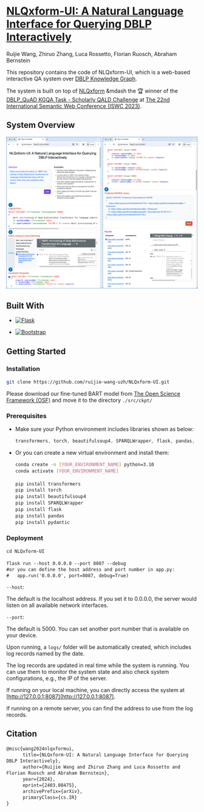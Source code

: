 # [NLQxform-UI: A Natural Language Interface for Querying DBLP Interactively](https://arxiv.org/abs/2403.08475)

Ruijie Wang, Zhiruo Zhang, Luca Rossetto, Florian Ruosch, Abraham Bernstein

This repository contains the code of NLQxform-UI, which is a web-based interactive QA system over [DBLP Knowledge Graph](https://blog.dblp.org/tag/knowledge-graph/).

The system is built on top of [NLQxform](https://ceur-ws.org/Vol-3592/paper2.pdf) &mdash the :trophy: winner of the [DBLP_QuAD KGQA Task - Scholarly QALD Challenge](https://kgqa.github.io/scholarly-QALD-challenge/2023/) at [The 22nd International Semantic Web Conference (ISWC 2023)](https://iswc2023.semanticweb.org/).


## System Overview

![system overview](https://github.com/ruijie-wang-uzh/NLQxform-UI/blob/main/system.png?raw=true)


## Built With

* [![Flask][Flask.js]][Flask-url]

* [![Bootstrap][Bootstrap.com]][Bootstrap-url]


## Getting Started

### Installation

```bash
git clone https://github.com/ruijie-wang-uzh/NLQxform-UI.git
```
Please download our fine-tuned BART model from [The Open Science Framework (OSF)](https://osf.io/tzkfd/?view_only=0a0e8eb8999440688f4e915f7309e1df) and move it to the directory `./src/ckpt/`

### Prerequisites

- Make sure your Python environment includes libraries shown as below:

  ```powershell
  transformers, torch, beautifulsoup4, SPARQLWrapper, flask, pandas, pydantic
  ```

- Or you can create a new virtual environment and install them:

  ```bash
  conda create -n [YOUR_ENVIRONMENT_NAME] python=3.10
  conda activate [YOUR_ENVIRONMENT_NAME]
  
  pip install transformers
  pip install torch 
  pip install beautifulsoup4
  pip install SPARQLWrapper
  pip install flask
  pip install pandas
  pip install pydantic
  ```

### Deployment

```shell
cd NLQxform-UI

flask run --host 0.0.0.0 --port 8087 --debug
#or you can define the host address and port number in app.py:
#	app.run('0.0.0.0', port=8087, debug=True)
```

`--host`: 

  The default is the localhost address. If you set it to 0.0.0.0, the server would listen on all available network interfaces.

`--port`: 

  The default is 5000. You can set another port number that is available on your device.

Upon running, a `logs/` folder will be automatically created, which includes log records named by the date.

The log records are updated in real time while the system is running. You can use them to monitor the system state and also check system configurations, e.g., the IP of the server.

If running on your local machine, you can directly access the system at [http://127.0.0.1:8087](http://127.0.0.1:8087).

If running on a remote server, you can find the address to use from the log records.


[Flask.js]: https://img.shields.io/badge/Flask-20232A?style=for-the-badge&logo=react&logoColor=61DAFB
[Flask-url]: https://flask.palletsprojects.com/en/3.0.x/
[Bootstrap.com]: https://img.shields.io/badge/Bootstrap-563D7C?style=for-the-badge&logo=bootstrap&logoColor=white
[Bootstrap-url]: https://getbootstrap.com


## Citation

```
@misc{wang2024nlqxformui,
      title={NLQxform-UI: A Natural Language Interface for Querying DBLP Interactively}, 
      author={Ruijie Wang and Zhiruo Zhang and Luca Rossetto and Florian Ruosch and Abraham Bernstein},
      year={2024},
      eprint={2403.08475},
      archivePrefix={arXiv},
      primaryClass={cs.IR}
}
```
